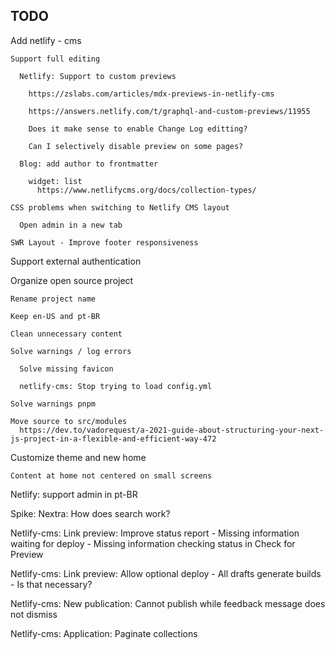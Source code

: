 

## TODO
  
  Add netlify - cms

    Support full editing 

      Netlify: Support to custom previews
      
        https://zslabs.com/articles/mdx-previews-in-netlify-cms
    
        https://answers.netlify.com/t/graphql-and-custom-previews/11955
    
        Does it make sense to enable Change Log editting?
    
        Can I selectively disable preview on some pages?
    
      Blog: add author to frontmatter
    
        widget: list
          https://www.netlifycms.org/docs/collection-types/

    CSS problems when switching to Netlify CMS layout

      Open admin in a new tab

    SWR Layout - Improve footer responsiveness


  Support external authentication

  Organize open source project

    Rename project name
  
    Keep en-US and pt-BR
  
    Clean unnecessary content
  
    Solve warnings / log errors

      Solve missing favicon

      netlify-cms: Stop trying to load config.yml

    Solve warnings pnpm

    Move source to src/modules
      https://dev.to/vadorequest/a-2021-guide-about-structuring-your-next-js-project-in-a-flexible-and-efficient-way-472

  Customize theme and new home

    Content at home not centered on small screens

  Netlify: support admin in pt-BR

  Spike: Nextra: How does search work?

  Netlify-cms: Link preview: Improve status report
    - Missing information waiting for deploy
    - Missing information checking status in Check for Preview
    
  Netlify-cms: Link preview: Allow optional deploy
    - All drafts generate builds
    - Is that necessary?
    
  Netlify-cms: New publication: Cannot publish while feedback message does not dismiss

  Netlify-cms: Application: Paginate collections